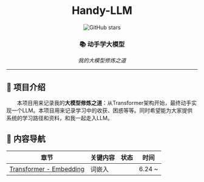 <div align='center'>
    <h1>Handy-LLM</h1>
</div>

<div align="center">
  <img src="https://img.shields.io/github/stars/BoLuo-Boo/handy-llm?style=flat&logo=github" alt="GitHub stars"/>
</div>

<div align="center">
  <h3>📚 动手学大模型</h3>
  <p><em>我的大模型修炼之道</em></p>
</div>

---

## 🎯 项目介绍
&emsp;&emsp;本项目用来记录我的**大模型修炼之道**：从Transformer架构开始，最终动手实现一个LLM。本项目用来记录学习中的收获、困惑等等。同时希望能为大家提供系统的学习路径和资料，和我一起走入LLM。

## 📖 内容导航

| 章节                                           | 关键内容 | 状态 | 时间   |
| ---------------------------------------------- | -------- | ---- | ------ |
| [Transformer - Embedding](./docs/embedding.md) | 词嵌入   |      | 6.24 ~ |



